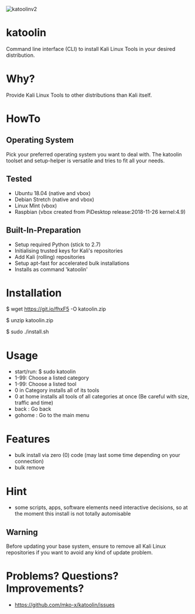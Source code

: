 ![katoolinv2](https://user-images.githubusercontent.com/10264942/51780243-46586380-210d-11e9-9bc1-1c6bf66f8e5d.png)
# katoolin 
Command line interface (CLI) to install Kali Linux Tools in your desired distribution.

# Why?
Provide Kali Linux Tools to other distributions than Kali itself.

# HowTo
## Operating System
Pick your preferred operating system you want to deal with.
The katoolin toolset and setup-helper is versatile and tries to fit all your needs.

## Tested
- Ubuntu 18.04 (native and vbox)
- Debian Stretch (native and vbox)
- Linux Mint (vbox)
- Raspbian (vbox created from PiDesktop release:2018-11-26 kernel:4.9)

## Built-In-Preparation
- Setup required Python (stick to 2.7)
- Initialising trusted keys for Kali's repositories
- Add Kali (rolling) repositories
- Setup apt-fast for accelerated bulk installations
- Installs as command 'katoolin'

# Installation
$ wget https://git.io/fhxF5 -O katoolin.zip

$ unzip katoolin.zip

$ sudo ./install.sh

# Usage
- start/run: $ sudo katoolin
- 1-99: Choose a listed category
- 1-99: Choose a listed tool
- 0 in Category installs all of its tools
- 0 at home installs all tools of all categories at once (Be careful with size, traffic and time)
- back : Go back
- gohome : Go to the main menu

# Features
- bulk install via zero (0) code (may last some time depending on your connection)
- bulk remove

# Hint
- some scripts, apps, software elements need interactive decisions, so at the moment this install is not totally automisable

## Warning
Before updating your base system, ensure to remove all Kali Linux repositories if you want to avoid any kind of update problem.

# Problems? Questions? Improvements?
- https://github.com/mko-x/katoolin/issues
